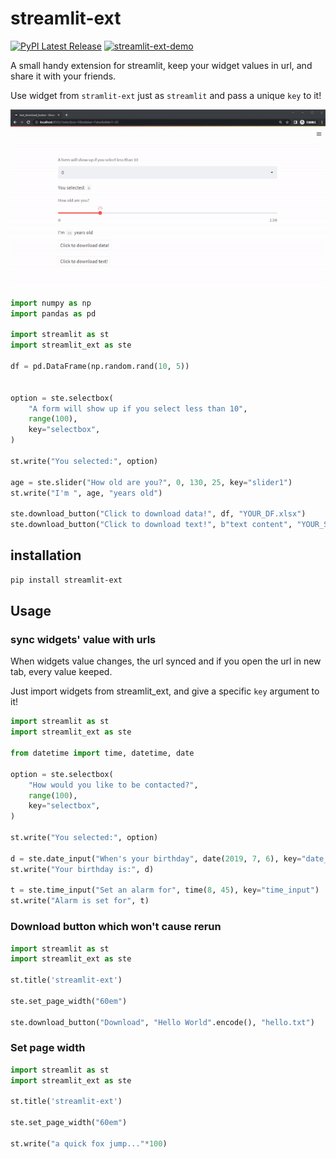 # streamlit-ext

[![PyPI Latest Release](https://img.shields.io/pypi/v/streamlit-ext.svg)](https://pypi.org/project/streamlit-ext/)
[![streamlit-ext-demo](https://static.streamlit.io/badges/streamlit_badge_black_white.svg)](https://paleneutron-streamlit-ext-testse2etest-sync-widget-orfpyh.streamlitapp.com/)

A small handy extension for streamlit, keep your widget values in url, and share it with your friends.

Use widget from `stramlit-ext` just as `streamlit` and pass a unique `key` to it!

![example gif](https://raw.githubusercontent.com/PaleNeutron/streamlit-ext/master/docs/examples.gif)

```python
import numpy as np
import pandas as pd

import streamlit as st
import streamlit_ext as ste

df = pd.DataFrame(np.random.rand(10, 5))


option = ste.selectbox(
    "A form will show up if you select less than 10",
    range(100),
    key="selectbox",
)

st.write("You selected:", option)

age = ste.slider("How old are you?", 0, 130, 25, key="slider1")
st.write("I'm ", age, "years old")

ste.download_button("Click to download data!", df, "YOUR_DF.xlsx")
ste.download_button("Click to download text!", b"text content", "YOUR_STRING.txt")
```



## installation

```bash
pip install streamlit-ext
```

## Usage

### sync widgets' value with urls

When widgets value changes, the url synced and if you open the url in new tab, every value keeped.

Just import widgets from streamlit_ext, and give a specific `key` argument to it!

```python
import streamlit as st
import streamlit_ext as ste

from datetime import time, datetime, date

option = ste.selectbox(
    "How would you like to be contacted?",
    range(100),
    key="selectbox",
)

st.write("You selected:", option)

d = ste.date_input("When's your birthday", date(2019, 7, 6), key="date_input")
st.write("Your birthday is:", d)

t = ste.time_input("Set an alarm for", time(8, 45), key="time_input")
st.write("Alarm is set for", t)
```

### Download button which won't cause rerun

```python
import streamlit as st
import streamlit_ext as ste

st.title('streamlit-ext')

ste.set_page_width("60em")

ste.download_button("Download", "Hello World".encode(), "hello.txt")
```

### Set page width

```python
import streamlit as st
import streamlit_ext as ste

st.title('streamlit-ext')

ste.set_page_width("60em")

st.write("a quick fox jump..."*100)
```
